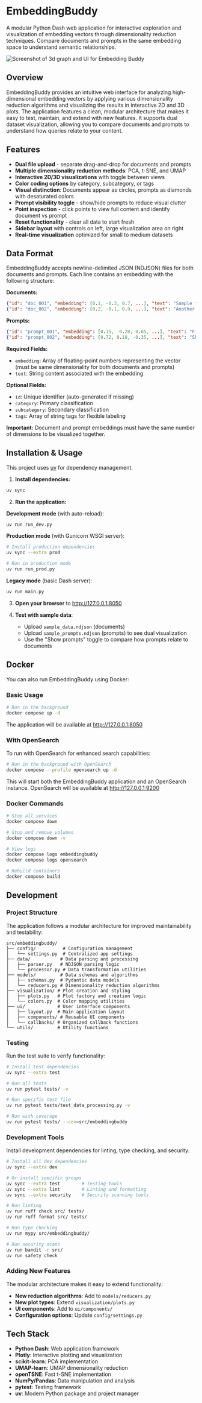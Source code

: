 # EmbeddingBuddy

A modular Python Dash web application for interactive exploration and visualization of embedding
vectors through dimensionality reduction techniques. Compare documents and prompts
in the same embedding space to understand semantic relationships.

![Screenshot of 3d graph and UI for Embedding Buddy](./embedding-buddy-screenshot.png)

## Overview

EmbeddingBuddy provides an intuitive web interface for analyzing high-dimensional
embedding vectors by applying various dimensionality reduction algorithms and
visualizing the results in interactive 2D and 3D plots. The application features
a clean, modular architecture that makes it easy to test, maintain, and extend
with new features. It supports dual dataset visualization, allowing you to compare
documents and prompts to understand how queries relate to your content.

## Features

- **Dual file upload** - separate drag-and-drop for documents and prompts
- **Multiple dimensionality reduction methods**: PCA, t-SNE, and UMAP
- **Interactive 2D/3D visualizations** with toggle between views
- **Color coding options** by category, subcategory, or tags
- **Visual distinction**: Documents appear as circles, prompts as diamonds with desaturated colors
- **Prompt visibility toggle** - show/hide prompts to reduce visual clutter
- **Point inspection** - click points to view full content and identify document vs prompt
- **Reset functionality** - clear all data to start fresh
- **Sidebar layout** with controls on left, large visualization area on right
- **Real-time visualization** optimized for small to medium datasets

## Data Format

EmbeddingBuddy accepts newline-delimited JSON (NDJSON) files for both documents
and prompts. Each line contains an embedding with the following structure:

**Documents:**

```json
{"id": "doc_001", "embedding": [0.1, -0.3, 0.7, ...], "text": "Sample text content", "category": "news", "subcategory": "politics", "tags": ["election", "politics"]}
{"id": "doc_002", "embedding": [0.2, -0.1, 0.9, ...], "text": "Another example", "category": "review", "subcategory": "product", "tags": ["tech", "gadget"]}
```

**Prompts:**

```json
{"id": "prompt_001", "embedding": [0.15, -0.28, 0.65, ...], "text": "Find articles about machine learning applications", "category": "search", "subcategory": "technology", "tags": ["AI", "research"]}
{"id": "prompt_002", "embedding": [0.72, 0.18, -0.35, ...], "text": "Show me product reviews for smartphones", "category": "search", "subcategory": "product", "tags": ["mobile", "reviews"]}
```

**Required Fields:**

- `embedding`: Array of floating-point numbers representing the vector (must be same dimensionality for both documents and prompts)
- `text`: String content associated with the embedding

**Optional Fields:**

- `id`: Unique identifier (auto-generated if missing)
- `category`: Primary classification
- `subcategory`: Secondary classification
- `tags`: Array of string tags for flexible labeling

**Important:** Document and prompt embeddings must have the same number of dimensions to be visualized together.

## Installation & Usage

This project uses [uv](https://docs.astral.sh/uv/) for dependency management.

1. **Install dependencies:**

```bash
uv sync
```

2. **Run the application:**

**Development mode** (with auto-reload):

```bash
uv run run_dev.py
```

**Production mode** (with Gunicorn WSGI server):

```bash
# Install production dependencies
uv sync --extra prod

# Run in production mode
uv run run_prod.py
```

**Legacy mode** (basic Dash server):

```bash
uv run main.py
```

3. **Open your browser** to <http://127.0.0.1:8050>

4. **Test with sample data**:
   - Upload `sample_data.ndjson` (documents)
   - Upload `sample_prompts.ndjson` (prompts) to see dual visualization
   - Use the "Show prompts" toggle to compare how prompts relate to documents

## Docker

You can also run EmbeddingBuddy using Docker:

### Basic Usage

```bash
# Run in the background
docker compose up -d
```

The application will be available at <http://127.0.0.1:8050>

### With OpenSearch

To run with OpenSearch for enhanced search capabilities:

```bash
# Run in the background with OpenSearch
docker compose --profile opensearch up -d
```

This will start both the EmbeddingBuddy application and an OpenSearch instance.
OpenSearch will be available at <http://127.0.0.1:9200>

### Docker Commands

```bash
# Stop all services
docker compose down

# Stop and remove volumes
docker compose down -v

# View logs
docker compose logs embeddingbuddy
docker compose logs opensearch

# Rebuild containers
docker compose build
```

## Development

### Project Structure

The application follows a modular architecture for improved maintainability and testability:

```text
src/embeddingbuddy/
├── config/          # Configuration management
│   └── settings.py  # Centralized app settings
├── data/           # Data parsing and processing
│   ├── parser.py   # NDJSON parsing logic
│   └── processor.py # Data transformation utilities
├── models/         # Data schemas and algorithms
│   ├── schemas.py  # Pydantic data models
│   └── reducers.py # Dimensionality reduction algorithms
├── visualization/ # Plot creation and styling
│   ├── plots.py   # Plot factory and creation logic
│   └── colors.py  # Color mapping utilities
├── ui/            # User interface components
│   ├── layout.py  # Main application layout
│   ├── components/ # Reusable UI components
│   └── callbacks/ # Organized callback functions
└── utils/         # Utility functions
```

### Testing

Run the test suite to verify functionality:

```bash
# Install test dependencies
uv sync --extra test

# Run all tests
uv run pytest tests/ -v

# Run specific test file
uv run pytest tests/test_data_processing.py -v

# Run with coverage
uv run pytest tests/ --cov=src/embeddingbuddy
```

### Development Tools

Install development dependencies for linting, type checking, and security:

```bash
# Install all dev dependencies
uv sync --extra dev

# Or install specific groups
uv sync --extra test        # Testing tools
uv sync --extra lint        # Linting and formatting
uv sync --extra security    # Security scanning tools

# Run linting
uv run ruff check src/ tests/
uv run ruff format src/ tests/

# Run type checking
uv run mypy src/embeddingbuddy/

# Run security scans
uv run bandit -r src/
uv run safety check
```

### Adding New Features

The modular architecture makes it easy to extend functionality:

- **New reduction algorithms**: Add to `models/reducers.py`
- **New plot types**: Extend `visualization/plots.py`
- **UI components**: Add to `ui/components/`
- **Configuration options**: Update `config/settings.py`

## Tech Stack

- **Python Dash**: Web application framework
- **Plotly**: Interactive plotting and visualization
- **scikit-learn**: PCA implementation
- **UMAP-learn**: UMAP dimensionality reduction
- **openTSNE**: Fast t-SNE implementation
- **NumPy/Pandas**: Data manipulation and analysis
- **pytest**: Testing framework
- **uv**: Modern Python package and project manager
